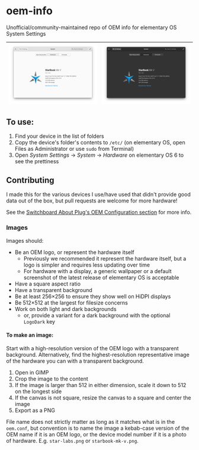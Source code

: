 # oem-info

Unofficial/community-maintained repo of OEM info for elementary OS System Settings

![Screenshot](screenshot.png) | ![Screenshot Dark](screenshot-dark.png)
------------------------------|----------------------------------------

## To use:

1. Find your device in the list of folders
2. Copy the device's folder's contents to `/etc/` (on elementary OS, open Files as Administrator or use `sudo` from Terminal)
3. Open _System Settings_ → _System_ → _Hardware_ on elementary OS 6 to see the prettiness

## Contributing

I made this for the various devices I use/have used that didn't provide good data out of the box, but pull requests are welcome for more hardware!

See the [Switchboard About Plug's OEM Configuration section](https://github.com/elementary/switchboard-plug-about/#oem-configuration) for more info.

### Images

Images should:

- Be an OEM logo, or represent the hardware itself
  - Previously we recommended it represent the hardware itself, but a logo is simpler and requires less updating over time
  - For hardware with a display, a generic wallpaper or a default screenshot of the latest release of elementary OS is acceptable
- Have a square aspect ratio
- Have a transparent background
- Be at least 256×256 to ensure they show well on HiDPI displays
- Be 512×512 at the largest for filesize concerns
- Work on both light and dark backgrounds
  - or, provide a variant for a dark background with the optional `LogoDark` key

#### To make an image:

Start with a high-resolution version of the OEM logo with a transparent background. Alternatively, find the highest-resolution representative image of the hardware you can with a transparent background. 

1. Open in GIMP
2. Crop the image to the content
3. If the image is larger than 512 in either dimension, scale it down to 512 on the longest side
4. If the canvas is not square, resize the canvas to a square and center the image
5. Export as a PNG

File name does not strictly matter as long as it matches what is in the `oem.conf`, but convention is to name the image a kebab-case version of the OEM name if it is an OEM logo, or the device model number if it is a photo of hardware. E.g. `star-labs.png` or `starbook-mk-v.png`.
